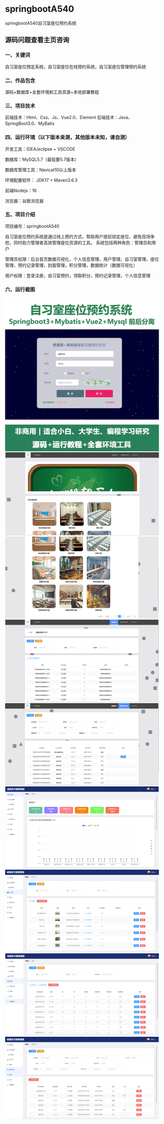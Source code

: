 # springbootA540
springbootA540自习室座位预约系统
 
## 源码问题查看主页咨询

### 一、关键词
自习室座位预定系统，自习室座位在线预约系统，自习室座位管理预约系统

### 二、作品包含
源码+数据库+全套环境和工具资源+本地部署教程

### 三、项目技术
前端技术：Html、Css、Js、Vue2.0、Element
后端技术：Java、SpringBoot3.0、MyBatis

### 四、运行环境（以下版本亲测，其他版本未知，请自测）
开发工具：IDEA/eclipse  + VSCODE

数据库：MySQL5.7（最低要5.7版本）

数据库管理工具：Navicat10以上版本

环境配置软件： JDK17 + Maven3.6.3

前端Nodejs：16

浏览器：谷歌浏览器

### 五、项目介绍
项目编号：springbootA540

自习室座位预约系统是通过线上预约方式，帮助用户提前锁定座位、避免现场争抢，同时助力管理者高效管理座位资源的工具。
系统包括两种角色：管理员和用户

管理员权限：后台首页数据可视化，个人信息管理，用户管理，自习室管理，座位管理，预约记录管理，封面管理，积分管理，数据统计（数据可视化）

用户权限：登录注册，自习室预约，领取积分，预约记录管理，个人信息管理 

### 六、运行截图
![cover.png](./cover.png)
![1.png](./1.png)
![2.png](./2.png)
![3.png](./3.png)
![4.png](./4.png)
![5.png](./5.png)
![6.png](./6.png)
![7.png](./7.png)
![8.png](./8.png)
 
